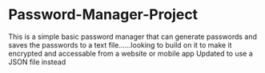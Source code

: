 # Password-Manager-Project
This is a simple basic password manager that can generate passwords and saves the passwords to a text file......looking to build on it to make it encrypted and accessable from a website or mobile app
Updated to use a JSON file instead
